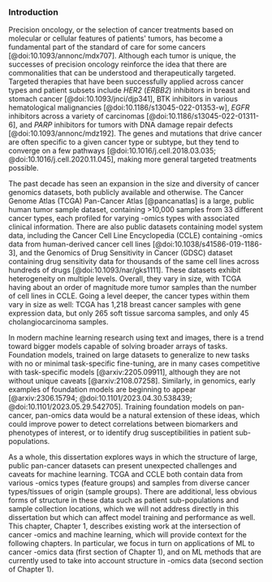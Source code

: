 ### Introduction

Precision oncology, or the selection of cancer treatments based on molecular or cellular features of patients' tumors, has become a fundamental part of the standard of care for some cancers [@doi:10.1093/annonc/mdx707].
Although each tumor is unique, the successes of precision oncology reinforce the idea that there are commonalities that can be understood and therapeutically targeted.
Targeted therapies that have been successfully applied across cancer types and patient subsets include _HER2_ (_ERBB2_) inhibitors in breast and stomach cancer [@doi:10.1093/jnci/djp341], BTK inhibitors in various hematological malignancies [@doi:10.1186/s13045-022-01353-w], _EGFR_ inhibitors across a variety of carcinomas [@doi:10.1186/s13045-022-01311-6], and _PARP_ inhibitors for tumors with DNA damage repair defects [@doi:10.1093/annonc/mdz192].
The genes and mutations that drive cancer are often specific to a given cancer type or subtype, but they tend to converge on a few pathways [@doi:10.1016/j.cell.2018.03.035; @doi:10.1016/j.cell.2020.11.045], making more general targeted treatments possible.

The past decade has seen an expansion in the size and diversity of cancer genomics datasets, both publicly available and otherwise.
The Cancer Genome Atlas (TCGA) Pan-Cancer Atlas [@pancanatlas] is a large, public human tumor sample dataset, containing >10,000 samples from 33 different cancer types, each profiled for varying -omics types with associated clinical information.
There are also public datasets containing model system data, including the Cancer Cell Line Encyclopedia (CCLE) containing -omics data from human-derived cancer cell lines [@doi:10.1038/s41586-019-1186-3], and the Genomics of Drug Sensitivity in Cancer (GDSC) dataset containing drug sensitivity data for thousands of the same cell lines across hundreds of drugs [@doi:10.1093/nar/gks1111].
These datasets exhibit heterogeneity on multiple levels.
Overall, they vary in size, with TCGA having about an order of magnitude more tumor samples than the number of cell lines in CCLE.
Going a level deeper, the cancer types within them vary in size as well: TCGA has 1,218 breast cancer samples with gene expression data, but only 265 soft tissue sarcoma samples, and only 45 cholangiocarcinoma samples.

In modern machine learning research using text and images, there is a trend toward bigger models capable of solving broader arrays of tasks.
Foundation models, trained on large datasets to generalize to new tasks with no or minimal task-specific fine-tuning, are in many cases competitive with task-specific models [@arxiv:2205.09911], although they are not without unique caveats [@arxiv:2108.07258].
Similarly, in genomics, early examples of foundation models are beginning to appear [@arxiv:2306.15794; @doi:10.1101/2023.04.30.538439; @doi:10.1101/2023.05.29.542705].
Training foundation models on pan-cancer, pan-omics data would be a natural extension of these ideas, which could improve power to detect correlations between biomarkers and phenotypes of interest, or to identify drug susceptibilities in patient sub-populations.

As a whole, this dissertation explores ways in which the structure of large, public pan-cancer datasets can present unexpected challenges and caveats for machine learning.
TCGA and CCLE both contain data from various -omics types (feature groups) and samples from diverse cancer types/tissues of origin (sample groups).
There are additional, less obvious forms of structure in these data such as patient sub-populations and sample collection locations, which we will not address directly in this dissertation but which can affect model training and performance as well.
This chapter, Chapter 1, describes existing work at the intersection of cancer -omics and machine learning, which will provide context for the following chapters.
In particular, we focus in turn on applications of ML to cancer -omics data (first section of Chapter 1), and on ML methods that are currently used to take into account structure in -omics data (second section of Chapter 1).


